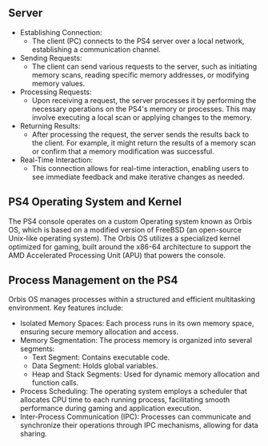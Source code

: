 ## Server
- Establishing Connection:
  - The client (PC) connects to the PS4 server over a local network, establishing a communication channel.
- Sending Requests:
  - The client can send various requests to the server, such as initiating memory scans, reading specific memory addresses, or modifying memory values.
- Processing Requests:
  - Upon receiving a request, the server processes it by performing the necessary operations on the PS4's memory or processes. This may involve executing a local scan or applying changes to the memory.
- Returning Results:
  - After processing the request, the server sends the results back to the client. For example, it might return the results of a memory scan or confirm that a memory modification was successful.
- Real-Time Interaction:
  - This connection allows for real-time interaction, enabling users to see immediate feedback and make iterative changes as needed.


## PS4 Operating System and Kernel
The PS4 console operates on a custom Operating system known as Orbis OS, which is based on a modified version of FreeBSD (an open-source Unix-like operating system). 
The Orbis OS utilizes a specialized kernel optimized for gaming, built around the x86-64 architecture to support the AMD Accelerated Processing Unit (APU) that powers the console. 

## Process Management on the PS4
Orbis OS manages processes within a structured and efficient multitasking environment. Key features include:
- Isolated Memory Spaces: Each process runs in its own memory space, ensuring secure memory allocation and access.
- Memory Segmentation: The process memory is organized into several segments:
  - Text Segment: Contains executable code.
  - Data Segment: Holds global variables.
  - Heap and Stack Segments: Used for dynamic memory allocation and function calls.
- Process Scheduling: The operating system employs a scheduler that allocates CPU time to each running process, facilitating smooth performance during gaming and application execution.
- Inter-Process Communication (IPC): Processes can communicate and synchronize their operations through IPC mechanisms, allowing for data sharing.
